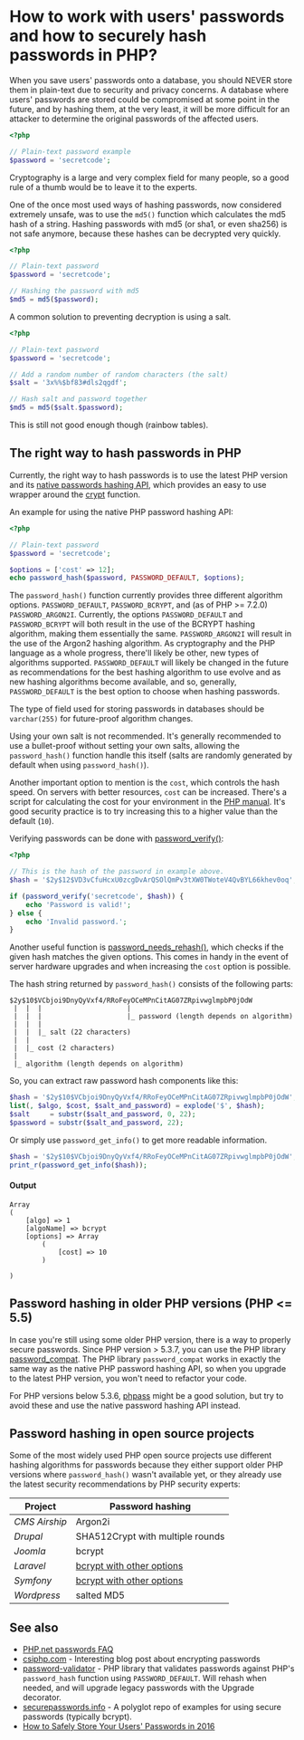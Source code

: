 # How to work with users' passwords and how to securely hash passwords in PHP?

When you save users' passwords onto a database, you should NEVER store them in
plain-text due to security and privacy concerns. A database where users'
passwords are stored could be compromised at some point in the future, and by
hashing them, at the very least, it will be more difficult for an attacker to
determine the original passwords of the affected users.

```php
<?php

// Plain-text password example
$password = 'secretcode';
```

Cryptography is a large and very complex field for many people, so a good rule
of a thumb would be to leave it to the experts.

One of the once most used ways of hashing passwords, now considered extremely
unsafe, was to use the `md5()` function which calculates the md5 hash of a
string. Hashing passwords with md5 (or sha1, or even sha256) is not safe
anymore, because these hashes can be decrypted very quickly.

```php
<?php

// Plain-text password
$password = 'secretcode';

// Hashing the password with md5
$md5 = md5($password);
```

A common solution to preventing decryption is using a salt.

```php
<?php

// Plain-text password
$password = 'secretcode';

// Add a random number of random characters (the salt)
$salt = '3x%%$bf83#dls2qgdf';

// Hash salt and password together
$md5 = md5($salt.$password);
```

This is still not good enough though (rainbow tables).

## The right way to hash passwords in PHP

Currently, the right way to hash passwords is to use the latest PHP version and
its [native passwords hashing API](http://php.net/manual/en/book.password.php),
which provides an easy to use wrapper around the
[crypt](http://php.net/manual/en/function.crypt.php) function.

An example for using the native PHP password hashing API:

```php
<?php

// Plain-text password
$password = 'secretcode';

$options = ['cost' => 12];
echo password_hash($password, PASSWORD_DEFAULT, $options);
```

The `password_hash()` function currently provides three different algorithm
options. `PASSWORD_DEFAULT`, `PASSWORD_BCRYPT`, and (as of PHP >= 7.2.0)
`PASSWORD_ARGON2I`. Currently, the options `PASSWORD_DEFAULT` and
`PASSWORD_BCRYPT` will both result in the use of the BCRYPT hashing algorithm,
making them essentially the same. `PASSWORD_ARGON2I` will result in the use of
the Argon2 hashing algorithm. As cryptography and the PHP language as a whole
progress, there'll likely be other, new types of algorithms supported.
`PASSWORD_DEFAULT` will likely be changed in the future as recommendations for
the best hashing algorithm to use evolve and as new hashing algorithms become
available, and so, generally, `PASSWORD_DEFAULT` is the best option to choose
when hashing passwords.

The type of field used for storing passwords in databases should be
`varchar(255)` for future-proof algorithm changes.

Using your own salt is not recommended. It's generally recommended to use a
bullet-proof without setting your own salts, allowing the `password_hash()`
function handle this itself (salts are randomly generated by default when using
`password_hash()`).

Another important option to mention is the `cost`, which controls the hash
speed. On servers with better resources, `cost` can be increased. There's a
script for calculating the cost for your environment in the
[PHP manual](http://php.net/manual/en/function.password-hash.php#example-989).
It's good security practice is to try increasing this to a higher value than
the default (`10`).

Verifying passwords can be done with
[password_verify()](http://php.net/manual/en/function.password-verify.php):

```php
<?php

// This is the hash of the password in example above.
$hash = '$2y$12$VD3vCfuHcxU0zcgDvArQSOlQmPv3tXW0TWoteV4QvBYL66khev0oq';

if (password_verify('secretcode', $hash)) {
    echo 'Password is valid!';
} else {
    echo 'Invalid password.';
}
```

Another useful function is
[password_needs_rehash()](http://php.net/manual/en/function.password-needs-rehash.php),
which checks if the given hash matches the given options. This comes in handy
in the event of server hardware upgrades and when increasing the `cost` option
is possible.

The hash string returned by `password_hash()` consists of the following parts:

```
$2y$10$VCbjoi9DnyQyVxf4/RRoFeyOCeMPnCitAG07ZRpivwglmpbP0jOdW
 |  |  |                     |
 |  |  |                     |_ password (length depends on algorithm)
 |  |  |
 |  |  |_ salt (22 characters)
 |  |
 |  |_ cost (2 characters)
 |
 |_ algorithm (length depends on algorithm)
```

So, you can extract raw password hash components like this:

```php
$hash = '$2y$10$VCbjoi9DnyQyVxf4/RRoFeyOCeMPnCitAG07ZRpivwglmpbP0jOdW';
list(, $algo, $cost, $salt_and_password) = explode('$', $hash);
$salt     = substr($salt_and_password, 0, 22);
$password = substr($salt_and_password, 22);
```

Or simply use `password_get_info()` to get more readable information.

```php
$hash = '$2y$10$VCbjoi9DnyQyVxf4/RRoFeyOCeMPnCitAG07ZRpivwglmpbP0jOdW';
print_r(password_get_info($hash));
```

#### Output
```
Array
(
    [algo] => 1
    [algoName] => bcrypt
    [options] => Array
        (
            [cost] => 10
        )

)
```

## Password hashing in older PHP versions (PHP <= 5.5)

In case you're still using some older PHP version, there is a way to properly
secure passwords. Since PHP version > 5.3.7, you can use the PHP library
[password_compat](https://github.com/ircmaxell/password_compat). The PHP
library `password_compat` works in exactly the same way as the native PHP
password hashing API, so when you upgrade to the latest PHP version, you won't
need to refactor your code.

For PHP versions below 5.3.6, [phpass](http://www.openwall.com/phpass/) might
be a good solution, but try to avoid these and use the native password hashing
API instead.

## Password hashing in open source projects

Some of the most widely used PHP open source projects use different hashing
algorithms for passwords because they either support older PHP versions where
`password_hash()` wasn't available yet, or they already use the latest security
recommendations by PHP security experts:

Project | Password hashing
--- | ---
*CMS Airship* | Argon2i
*Drupal* | SHA512Crypt with multiple rounds
*Joomla* | bcrypt
*Laravel* | [bcrypt with other options](https://laravel.com/docs/5.3/hashing)
*Symfony* | [bcrypt with other options](http://symfony.com/doc/current/security.html)
*Wordpress* | salted MD5


## See also

* [PHP.net passwords FAQ](http://php.net/manual/en/faq.passwords.php)
* [csiphp.com](http://csiphp.com/blog/2012/02/16/encrypt-passwords-for-highest-level-of-security/) - Interesting blog post about encrypting passwords
* [password-validator](https://github.com/jeremykendall/password-validator) - PHP library that validates passwords against PHP's `password_hash` function using `PASSWORD_DEFAULT`. Will rehash when needed, and will upgrade legacy passwords with the Upgrade decorator.
* [securepasswords.info](http://securepasswords.info/about/) - A polyglot repo of examples for using secure passwords (typically bcrypt).
* [How to Safely Store Your Users' Passwords in 2016](https://paragonie.com/blog/2016/02/how-safely-store-password-in-2016)
